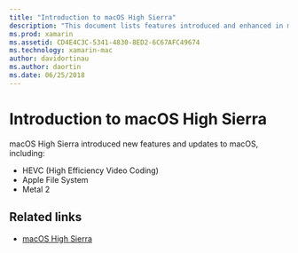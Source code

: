 ```yaml
---
title: "Introduction to macOS High Sierra"
description: "This document lists features introduced and enhanced in macOS High Sierra and links to Apple's high-level description of the update."
ms.prod: xamarin
ms.assetid: CD4E4C3C-5341-4830-8ED2-6C67AFC49674
ms.technology: xamarin-mac
author: davidortinau
ms.author: daortin
ms.date: 06/25/2018
---
```

# Introduction to macOS High Sierra

macOS High Sierra introduced new features and updates to macOS, including:

- HEVC (High Efficiency Video Coding)
- Apple File System
- Metal 2

## Related links

- [macOS High Sierra](https://www.apple.com/macos/high-sierra/)
